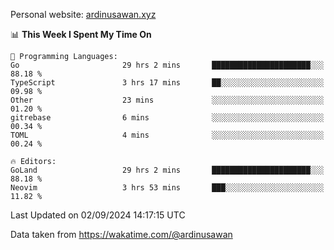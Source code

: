 Personal website: [ardinusawan.xyz](https://ardinusawan.xyz)

<!--START_SECTION:waka-->
📊 **This Week I Spent My Time On** 

```text
💬 Programming Languages: 
Go                       29 hrs 2 mins       ██████████████████████░░░   88.18 % 
TypeScript               3 hrs 17 mins       ██░░░░░░░░░░░░░░░░░░░░░░░   09.98 % 
Other                    23 mins             ░░░░░░░░░░░░░░░░░░░░░░░░░   01.20 % 
gitrebase                6 mins              ░░░░░░░░░░░░░░░░░░░░░░░░░   00.34 % 
TOML                     4 mins              ░░░░░░░░░░░░░░░░░░░░░░░░░   00.24 % 

🔥 Editors: 
GoLand                   29 hrs 2 mins       ██████████████████████░░░   88.18 % 
Neovim                   3 hrs 53 mins       ███░░░░░░░░░░░░░░░░░░░░░░   11.82 % 
```


 Last Updated on 02/09/2024 14:17:15 UTC
<!--END_SECTION:waka-->
Data taken from https://wakatime.com/@ardinusawan
